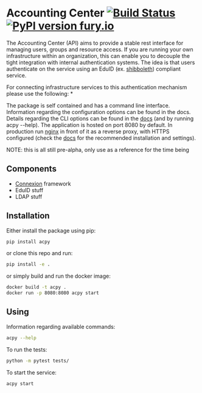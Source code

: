 # Accounting Center [![Build Status](https://travis-ci.org/uzh/acpy.svg?branch=master)](https://travis-ci.org/uzh/acpy) [![PyPI version fury.io](https://badge.fury.io/py/acpy.svg)](https://pypi.org/project/acpy/)

The Accounting Center (API) aims to provide a stable rest interface for managing users, groups and resource access.
If you are running your own infrastructure within an organization, this can enable you to decouple the tight integration with internal authentication systems.
The idea is that users authenticate on the service using an EduID (ex. [shibboleth](https://www.shibboleth.net/)) compliant service.

For connecting infrastructure services to this authentication mechanism please use the following:
* 

The package is self contained and has a command line interface.
Information regarding the configuration options can be found in the docs.
Details regarding the CLI options can be found in the [docs](https://acpy.readthedocs.io/en/latest/) (and by running acpy --help).
The application is hosted on port 8080 by default.
In production run [nginx](https://www.nginx.com/) in front of it as a reverse proxy, with HTTPS configured (check the [docs](https://acpy.readthedocs.io/en/latest/) for the recommended installation and settings).

NOTE: this is all still pre-alpha, only use as a reference for the time being
## Components

* [Connexion](https://github.com/zalando/connexion) framework 
* EduID stuff
* LDAP stuff


## Installation

Either install the package using pip:
```bash
pip install acpy
```
or clone this repo and run:
```bash
pip install -e .
```
or simply build and run the docker image:
```bash
docker build -t acpy .
docker run -p 8080:8080 acpy start
```

## Using
Information regarding available commands:
```bash
acpy --help
```
To run the tests:
```bash
python -m pytest tests/
```
To start the service:
```bash
acpy start
```
